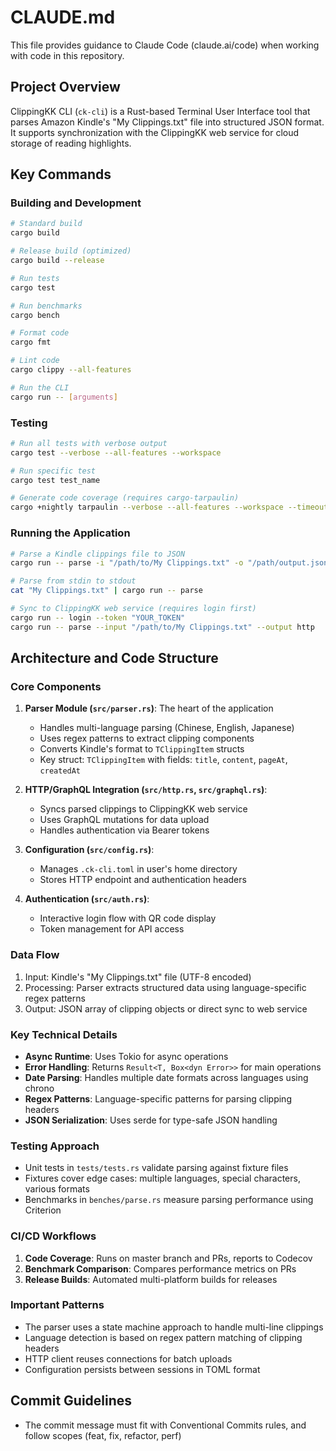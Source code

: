 # CLAUDE.md

This file provides guidance to Claude Code (claude.ai/code) when working with code in this repository.

## Project Overview

ClippingKK CLI (`ck-cli`) is a Rust-based Terminal User Interface tool that parses Amazon Kindle's "My Clippings.txt" file into structured JSON format. It supports synchronization with the ClippingKK web service for cloud storage of reading highlights.

## Key Commands

### Building and Development
```bash
# Standard build
cargo build

# Release build (optimized)
cargo build --release

# Run tests
cargo test

# Run benchmarks
cargo bench

# Format code
cargo fmt

# Lint code
cargo clippy --all-features

# Run the CLI
cargo run -- [arguments]
```

### Testing
```bash
# Run all tests with verbose output
cargo test --verbose --all-features --workspace

# Run specific test
cargo test test_name

# Generate code coverage (requires cargo-tarpaulin)
cargo +nightly tarpaulin --verbose --all-features --workspace --timeout 120 --out Xml
```

### Running the Application
```bash
# Parse a Kindle clippings file to JSON
cargo run -- parse -i "/path/to/My Clippings.txt" -o "/path/output.json"

# Parse from stdin to stdout
cat "My Clippings.txt" | cargo run -- parse

# Sync to ClippingKK web service (requires login first)
cargo run -- login --token "YOUR_TOKEN"
cargo run -- parse --input "/path/to/My Clippings.txt" --output http
```

## Architecture and Code Structure

### Core Components

1. **Parser Module (`src/parser.rs`)**: The heart of the application
   - Handles multi-language parsing (Chinese, English, Japanese)
   - Uses regex patterns to extract clipping components
   - Converts Kindle's format to `TClippingItem` structs
   - Key struct: `TClippingItem` with fields: `title`, `content`, `pageAt`, `createdAt`

2. **HTTP/GraphQL Integration (`src/http.rs`, `src/graphql.rs`)**: 
   - Syncs parsed clippings to ClippingKK web service
   - Uses GraphQL mutations for data upload
   - Handles authentication via Bearer tokens

3. **Configuration (`src/config.rs`)**: 
   - Manages `.ck-cli.toml` in user's home directory
   - Stores HTTP endpoint and authentication headers

4. **Authentication (`src/auth.rs`)**: 
   - Interactive login flow with QR code display
   - Token management for API access

### Data Flow
1. Input: Kindle's "My Clippings.txt" file (UTF-8 encoded)
2. Processing: Parser extracts structured data using language-specific regex patterns
3. Output: JSON array of clipping objects or direct sync to web service

### Key Technical Details

- **Async Runtime**: Uses Tokio for async operations
- **Error Handling**: Returns `Result<T, Box<dyn Error>>` for main operations
- **Date Parsing**: Handles multiple date formats across languages using chrono
- **Regex Patterns**: Language-specific patterns for parsing clipping headers
- **JSON Serialization**: Uses serde for type-safe JSON handling

### Testing Approach

- Unit tests in `tests/tests.rs` validate parsing against fixture files
- Fixtures cover edge cases: multiple languages, special characters, various formats
- Benchmarks in `benches/parse.rs` measure parsing performance using Criterion

### CI/CD Workflows

1. **Code Coverage**: Runs on master branch and PRs, reports to Codecov
2. **Benchmark Comparison**: Compares performance metrics on PRs
3. **Release Builds**: Automated multi-platform builds for releases

### Important Patterns

- The parser uses a state machine approach to handle multi-line clippings
- Language detection is based on regex pattern matching of clipping headers
- HTTP client reuses connections for batch uploads
- Configuration persists between sessions in TOML format

## Commit Guidelines

- The commit message must fit with Conventional Commits rules, and follow scopes (feat, fix, refactor, perf)